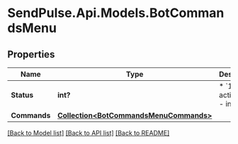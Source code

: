 # SendPulse.Api.Models.BotCommandsMenu
## Properties

Name | Type | Description | Notes
------------ | ------------- | ------------- | -------------
**Status** | **int?** |                      * &#x60;1&#x60; - active                      * &#x60;2&#x60; - inactive                   | [optional] 
**Commands** | [**Collection&lt;BotCommandsMenuCommands&gt;**](BotCommandsMenuCommands.md) |  | [optional] 

[[Back to Model list]](../README.md#documentation-for-models) [[Back to API list]](../README.md#documentation-for-api-endpoints) [[Back to README]](../README.md)
